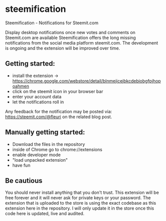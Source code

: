 # steemification
Steemification - Notifications for Steemit.com

Display desktop notifications once new votes and comments on Steemit.com are available
Steemification offers the long missing notifications from the social media platform steemit.com. The development is ongoing and the extension will be improved over time.

## Getting started:
* install the extension -> https://chrome.google.com/webstore/detail/blnmejicejbkcdebiobgfpjhopoahmen
* click on the steemit icon in your browser bar
* enter your account data
* let the notifications roll in

Any feedback for the notification may be posted via: https://steemit.com/@fleuri on the related blog post.

## Manually getting started:

* Download the files in the repository
* inside of Chrome go to chrome://extensions
* enable developer mode
* "load unpacked extension" 
* have fun 

## Be cautious

You should never install anything that you don't trust. This extension will be free forever and it will never ask for private keys or your password. The extension that is uploaded to the store is using the exact codebase as this extension here in the repository. I will only update it in the store once this code here is updated, live and audited.
